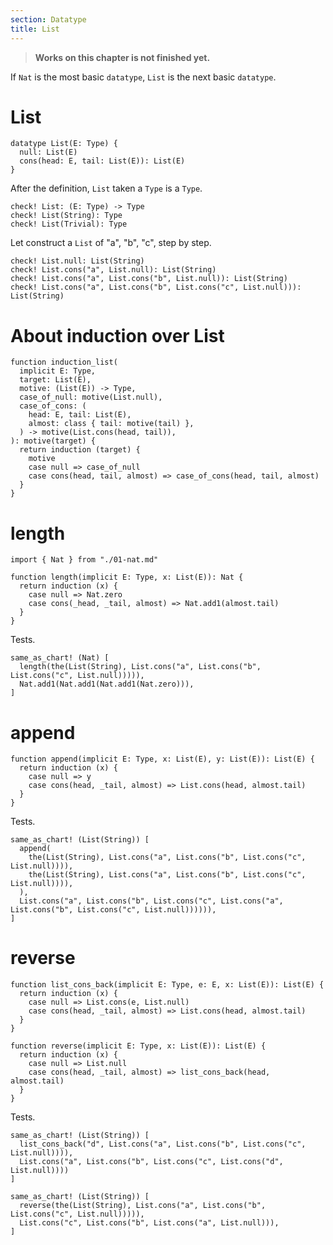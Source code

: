 ```yaml
---
section: Datatype
title: List
---
```


> **Works on this chapter is not finished yet.**

If `Nat` is the most basic `datatype`,
`List` is the next basic `datatype`.

# List

``` cicada
datatype List(E: Type) {
  null: List(E)
  cons(head: E, tail: List(E)): List(E)
}
```

After the definition, `List` taken a `Type` is a `Type`.

``` cicada
check! List: (E: Type) -> Type
check! List(String): Type
check! List(Trivial): Type
```

Let construct a `List` of "a", "b", "c", step by step.

``` cicada
check! List.null: List(String)
check! List.cons("a", List.null): List(String)
check! List.cons("a", List.cons("b", List.null)): List(String)
check! List.cons("a", List.cons("b", List.cons("c", List.null))): List(String)
```

# About induction over List

``` cicada
function induction_list(
  implicit E: Type,
  target: List(E),
  motive: (List(E)) -> Type,
  case_of_null: motive(List.null),
  case_of_cons: (
    head: E, tail: List(E),
    almost: class { tail: motive(tail) },
  ) -> motive(List.cons(head, tail)),
): motive(target) {
  return induction (target) {
    motive
    case null => case_of_null
    case cons(head, tail, almost) => case_of_cons(head, tail, almost)
  }
}
```

# length

``` cicada
import { Nat } from "./01-nat.md"

function length(implicit E: Type, x: List(E)): Nat {
  return induction (x) {
    case null => Nat.zero
    case cons(_head, _tail, almost) => Nat.add1(almost.tail)
  }
}
```

Tests.

``` cicada
same_as_chart! (Nat) [
  length(the(List(String), List.cons("a", List.cons("b", List.cons("c", List.null))))),
  Nat.add1(Nat.add1(Nat.add1(Nat.zero))),
]
```

# append

``` cicada
function append(implicit E: Type, x: List(E), y: List(E)): List(E) {
  return induction (x) {
    case null => y
    case cons(head, _tail, almost) => List.cons(head, almost.tail)
  }
}
```

Tests.

``` cicada
same_as_chart! (List(String)) [
  append(
    the(List(String), List.cons("a", List.cons("b", List.cons("c", List.null)))),
    the(List(String), List.cons("a", List.cons("b", List.cons("c", List.null)))),
  ),
  List.cons("a", List.cons("b", List.cons("c", List.cons("a", List.cons("b", List.cons("c", List.null)))))),
]
```

# reverse

``` cicada
function list_cons_back(implicit E: Type, e: E, x: List(E)): List(E) {
  return induction (x) {
    case null => List.cons(e, List.null)
    case cons(head, _tail, almost) => List.cons(head, almost.tail)
  }
}

function reverse(implicit E: Type, x: List(E)): List(E) {
  return induction (x) {
    case null => List.null
    case cons(head, _tail, almost) => list_cons_back(head, almost.tail)
  }
}
```

Tests.

``` cicada
same_as_chart! (List(String)) [
  list_cons_back("d", List.cons("a", List.cons("b", List.cons("c", List.null)))),
  List.cons("a", List.cons("b", List.cons("c", List.cons("d", List.null))))
]

same_as_chart! (List(String)) [
  reverse(the(List(String), List.cons("a", List.cons("b", List.cons("c", List.null))))),
  List.cons("c", List.cons("b", List.cons("a", List.null))),
]
```
